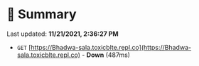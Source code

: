 # 📖 Summary
Last updated: **11/21/2021, 2:36:27 PM**

- `GET` [https://Bhadwa-sala.toxicblte.repl.co](https://Bhadwa-sala.toxicblte.repl.co) - **Down** (487ms)
